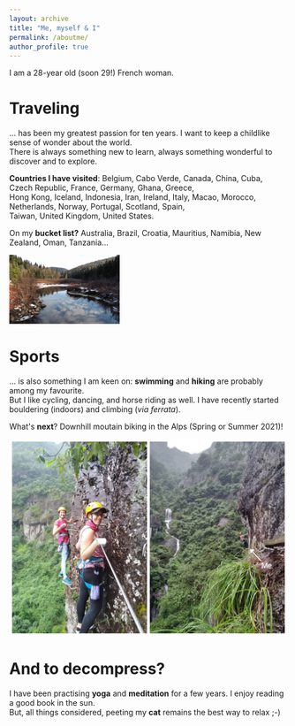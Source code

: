 ```yaml
---
layout: archive
title: "Me, myself & I"
permalink: /aboutme/
author_profile: true
---
```


I am a 28-year old (soon 29!) French woman.


Traveling
====

... has been my greatest passion for ten years. I want to keep a childlike sense of wonder about the world. <br />
There is always something new to learn, always something wonderful to discover and to explore.

**Countries I have visited**: Belgium, Cabo Verde, Canada, China, Cuba, Czech Republic, France, Germany, Ghana, Greece, <br />
Hong Kong, Iceland, Indonesia, Iran, Ireland, Italy, Macao, Morocco, Netherlands, Norway, Portugal, Scotland, Spain, <br />
Taiwan, United Kingdom, United States.

On my **bucket list?** Australia, Brazil, Croatia, Mauritius, Namibia, New Zealand, Oman, Tanzania...

<!--![Jacques Cartier](/images/Cartier.JPG)-->
<img src="/images/Cartier.JPG" alt="Jacques Cartier" width="200"/>


Sports
====

... is also something I am keen on: **swimming** and **hiking** are probably among my favourite. <br />
But I like cycling, dancing, and horse riding as well. I have recently started bouldering (indoors) and climbing (_via ferrata_).

What's **next**? Downhill moutain biking in the Alps (Spring or Summer 2021)!

![Via ferrata](/images/Via.jpg)


And to decompress?
====

I have been practising **yoga** and **meditation** for a few years. I enjoy reading a good book in the sun. <br />
But, all things considered, peeting my **cat** remains the best way to relax ;-)
